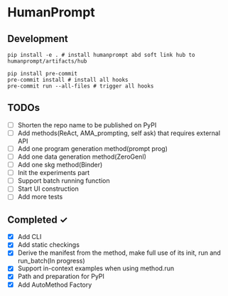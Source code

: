 # HumanPrompt

## Development
~~~
pip install -e . # install humanprompt abd soft link hub to humanprompt/artifacts/hub
~~~

~~~
pip install pre-commit
pre-commit install # install all hooks
pre-commit run --all-files # trigger all hooks
~~~

## TODOs
- [ ] Shorten the repo name to be published on PyPI
- [ ] Add methods(ReAct, AMA_prompting, self ask) that requires external API
- [ ] Add one program generation method(prompt prog)
- [ ] Add one data generation method(ZeroGenI)
- [ ] Add one skg method(Binder)
- [ ] Init the experiments part
- [ ] Support batch running function
- [ ] Start UI construction
- [ ] Add more tests

## Completed ✓
- [x] Add CLI
- [x] Add static checkings
- [x] Derive the manifest from the method, make full use of its init, run and run_batch(In progress)
- [x] Support in-context examples when using method.run
- [x] Path and preparation for PyPI
- [x] Add AutoMethod Factory
